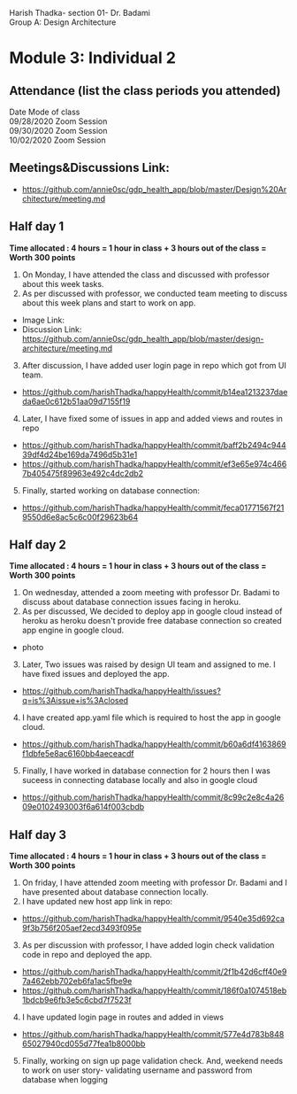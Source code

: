Harish Thadka- section 01- Dr. Badami  
Group A: Design Architecture
# Module 3: Individual 2

## Attendance (list the class periods you attended)

Date    Mode of class  
09/28/2020 Zoom Session    
09/30/2020 Zoom Session  
10/02/2020 Zoom Session  

## Meetings&Discussions Link:
- https://github.com/annie0sc/gdp_health_app/blob/master/Design%20Architecture/meeting.md

 ## Half day 1
**Time allocated : 4 hours = 1 hour in class + 3 hours out of the class = Worth 300 points**
1. On Monday, I have attended the class and discussed with professor about this week tasks.
2. As per discussed with professor, we conducted team meeting to discuss about this week plans and start to work on app.
- Image Link: 
- Discussion Link:  https://github.com/annie0sc/gdp_health_app/blob/master/design-architecture/meeting.md
3. After discussion, I have added user login page in repo which got from UI team.
- https://github.com/harishThadka/happyHealth/commit/b14ea1213237daeda6ae0c612b51aa09d7155f19
4. Later, I have fixed some of issues in app and added views and routes in repo
- https://github.com/harishThadka/happyHealth/commit/baff2b2494c94439df4d24be169da7496d5b31e1
- https://github.com/harishThadka/happyHealth/commit/ef3e65e974c4667b405475f89963e492c4dc2db2
5. Finally, started working on database connection:
- https://github.com/harishThadka/happyHealth/commit/feca01771567f219550d6e8ac5c6c00f29623b64

 ## Half day 2
 **Time allocated : 4 hours = 1 hour in class + 3 hours out of the class = Worth 300 points** 
 1. On wednesday, attended a zoom meeting with professor Dr. Badami to discuss about database connection issues facing in heroku.
 2. As per discussed, We decided to deploy app in google cloud instead of heroku as heroku doesn't provide free database connection so created app engine in google cloud.
 - photo
 3. Later, Two issues was raised by design UI team and assigned to me. I have fixed issues and deployed the app.
 - https://github.com/harishThadka/happyHealth/issues?q=is%3Aissue+is%3Aclosed
 4. I have created app.yaml file which is required to host the app in google cloud.
 - https://github.com/harishThadka/happyHealth/commit/b60a6df4163869f1dbfe5e8ac6160bb4aeceacdf
 5. Finally, I have worked in database connection for 2 hours then I was suceess in connecting database locally and also in google cloud
 - https://github.com/harishThadka/happyHealth/commit/8c99c2e8c4a2609e0102493003f6a614f003cbdb
 
 ## Half day 3
 **Time allocated : 4 hours = 1 hour in class + 3 hours out of the class = Worth 300 points**   
1. On friday, I have attended zoom meeting with professor Dr. Badami and I have presented about database connection locally.
2. I have updated new host app link in repo:
- https://github.com/harishThadka/happyHealth/commit/9540e35d692ca9f3b756f205aef2ecd3493f095e
3. As per discussion with professor, I have added login check validation code in repo and deployed the app.
- https://github.com/harishThadka/happyHealth/commit/2f1b42d6cff40e97a462ebb702eb6fa1ac5fbe9e
- https://github.com/harishThadka/happyHealth/commit/186f0a1074518eb1bdcb9e6fb3e5c6cbd7f7523f
4. I have updated login page in routes and added in views
- https://github.com/harishThadka/happyHealth/commit/577e4d783b84865027940cd055d77fea1b8000bb
5. Finally, working on sign up page validation check. And, weekend needs to work on user story- validating username and password from database when logging

